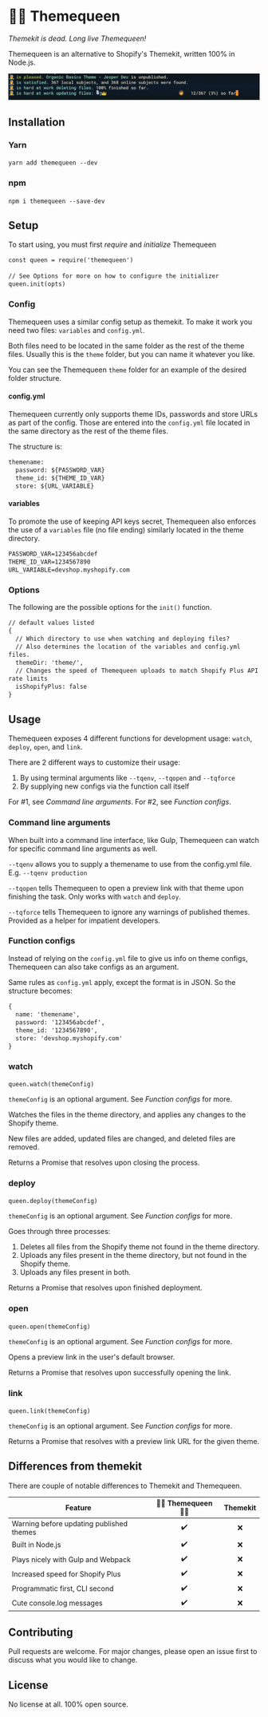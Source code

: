 # 👸🏻 Themequeen 

*Themekit is dead. Long live Themequeen!*

Themequeen is an alternative to Shopify's Themekit, written 100% in Node.js.

![Themequeen in action](https://github.com/Organic-Basics/Themequeen/raw/master/themequeen.gif "Themequeen in action")

## Installation

### Yarn 
`yarn add themequeen --dev`

### npm

`npm i themequeen --save-dev`

## Setup

To start using, you must first _require_ and _initialize_ Themequeen

```
const queen = require('themequeen')

// See Options for more on how to configure the initializer
queen.init(opts)
```

### Config

Themequeen uses a similar config setup as themekit. To make it work you need two files: `variables` and `config.yml`.

Both files need to be located in the same folder as the rest of the theme files. Usually this is the `theme` folder, but you can name it whatever you like.

You can see the Themequeen `theme` folder for an example of the desired folder structure.

#### config.yml

Themequeen currently only supports theme IDs, passwords and store URLs as part of the config.
Those are entered into the `config.yml` file located in the same directory as the rest of the theme files.

The structure is:

```
themename:
  password: ${PASSWORD_VAR}
  theme_id: ${THEME_ID_VAR}
  store: ${URL_VARIABLE}
```

#### variables

To promote the use of keeping API keys secret, Themequeen also enforces the use of a `variables` file (no file ending) similarly located in the theme directory.

```
PASSWORD_VAR=123456abcdef
THEME_ID_VAR=1234567890
URL_VARIABLE=devshop.myshopify.com
```

### Options
The following are the possible options for the `init()` function.

```
// default values listed
{
  // Which directory to use when watching and deploying files?
  // Also determines the location of the variables and config.yml files. 
  themeDir: 'theme/', 
  // Changes the speed of Themequeen uploads to match Shopify Plus API rate limits
  isShopifyPlus: false
}
```

## Usage

Themequeen exposes 4 different functions for development usage:
`watch`, `deploy`, `open`, and `link`.

There are 2 different ways to customize their usage:
1. By using terminal arguments like `--tqenv`, `--tqopen` and `--tqforce`
2. By supplying new configs via the function call itself

For #1, see _Command line arguments_. For #2, see _Function configs_.

### Command line arguments

When built into a command line interface, like Gulp, Themequeen can watch for specific command line arguments as well. 

`--tqenv` allows you to supply a themename to use from the config.yml file. E.g. `--tqenv production`

`--tqopen` tells Themequeen to open a preview link with that theme upon finishing the task. Only works with `watch` and `deploy`.

`--tqforce` tells Themequeen to ignore any warnings of published themes. Provided as a helper for impatient developers. 

### Function configs

Instead of relying on the `config.yml` file to give us info on theme configs, Themequeen can also take configs as an argument.

Same rules as `config.yml` apply, except the format is in JSON. So the structure becomes:
```
{
  name: 'themename',
  password: '123456abcdef',
  theme_id: '1234567890',
  store: 'devshop.myshopify.com'
}
```

### watch

`queen.watch(themeConfig)`

`themeConfig` is an optional argument. See _Function configs_ for more.

Watches the files in the theme directory, and applies any changes to the Shopify theme. 

New files are added, updated files are changed, and deleted files are removed. 

Returns a Promise that resolves upon closing the process.

### deploy

`queen.deploy(themeConfig)`

`themeConfig` is an optional argument. See _Function configs_ for more.

Goes through three processes:
1. Deletes all files from the Shopify theme not found in the theme directory.
2. Uploads any files present in the theme directory, but not found in the Shopify theme.
3. Uploads any files present in both.

Returns a Promise that resolves upon finished deployment.

### open

`queen.open(themeConfig)`

`themeConfig` is an optional argument. See _Function configs_ for more.

Opens a preview link in the user's default browser.

Returns a Promise that resolves upon successfully opening the link.

### link

`queen.link(themeConfig)`

`themeConfig` is an optional argument. See _Function configs_ for more.

Returns a Promise that resolves with a preview link URL for the given theme.

## Differences from themekit

There are couple of notable differences to Themekit and Themequeen. 

|Feature|👸🏻 Themequeen 👸🏻|Themekit|
|-|:-:|:-:|
|Warning before updating published themes|✔️|❌|
|Built in Node.js|✔️|❌|
|Plays nicely with Gulp and Webpack|✔️|❌|
|Increased speed for Shopify Plus|✔️|❌|
|Programmatic first, CLI second|✔️|❌|
|Cute console.log messages|✔️|❌|

## Contributing
Pull requests are welcome. For major changes, please open an issue first to discuss what you would like to change.

## License
No license at all. 100% open source. 
